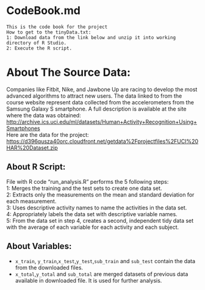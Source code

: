 CodeBook.md
================

    This is the code book for the project
    How to get to the tinyData.txt:
    1: Download data from the link below and unzip it into working directory of R Studio.
    2: Execute the R script.

# About The Source Data:

Companies like Fitbit, Nike, and Jawbone Up are racing to develop the
most advanced algorithms to attract new users. The data linked to from
the course website represent data collected from the accelerometers from
the Samsung Galaxy S smartphone. A full description is available at the
site where the data was obtained:
<http://archive.ics.uci.edu/ml/datasets/Human+Activity+Recognition+Using+Smartphones>\
Here are the data for the project:
<https://d396qusza40orc.cloudfront.net/getdata%2Fprojectfiles%2FUCI%20HAR%20Dataset.zip>

## About R Script: 
File with R code “run_analysis.R” performs the 5
following steps:\
1: Merges the training and the test sets to create
one data set.\
2: Extracts only the measurements on the mean and standard deviation for each measurement.\
3: Uses descriptive activity names to name the activities in the data set.\
4: Appropriately labels the data set with descriptive variable names.\
5: From the data set in step 4, creates a second, independent tidy
data set with the average of each variable for each activity and each
subject.

## About Variables:

  - `x_train`, `y_train`,`x_test`,`y_test`,`sub_train` and `sub_test`
    contain the data from the downloaded files.
  - `x_total`,`y_total` and `sub_total` are merged datasets of previous
    data available in downloaded file. It is used for further analysis.

